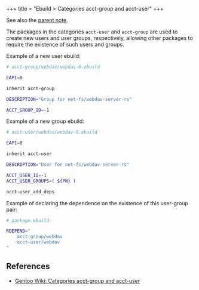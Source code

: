 +++
title = "Ebuild > Categories acct-group and acct-user"
+++

See also the [parent note](@/notes/Ebuild/_index.md).

The packages in the categories `acct-user` and `acct-group` are used to create new users and user groups, respectively, allowing other packages to require the existence of such users and groups.

Example of a new user ebuild:

```bash
# acct-group/webdav/webdav-0.ebuild

EAPI=8

inherit acct-group

DESCRIPTION="Group for net-fs/webdav-server-rs"

ACCT_GROUP_ID=-1
```

Example of a new group ebuild:

```bash
# acct-user/webdav/webdav-0.ebuild

EAPI=8

inherit acct-user

DESCRIPTION="User for net-fs/webdav-server-rs"

ACCT_USER_ID=-1
ACCT_USER_GROUPS=( ${PN} )

acct-user_add_deps
```

Example of declaring the dependence on the existence of this user-group pair:


```bash
# package.ebuild

RDEPEND="
	acct-group/webdav
	acct-user/webdav
"
```

## References

- [Gentoo Wiki: Categories acct-group and acct-user](https://wiki.gentoo.org/wiki/Categories_acct-group_and_acct-user)
